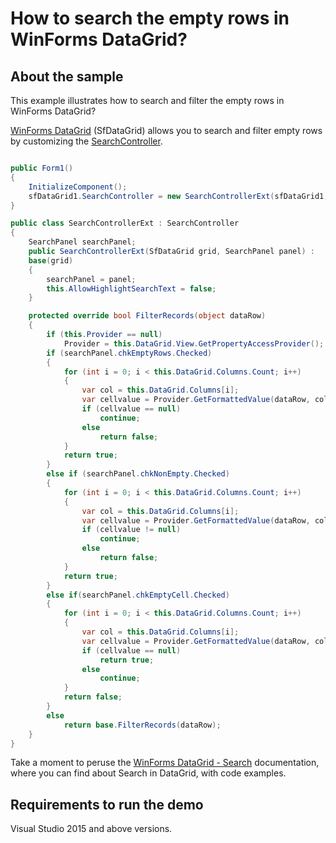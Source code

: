 # How to search the empty rows in WinForms DataGrid?

## About the sample

This example illustrates how to search and filter the empty rows in WinForms DataGrid?

[WinForms DataGrid](https://www.syncfusion.com/winforms-ui-controls/datagrid) (SfDataGrid) allows you to search and filter empty rows by customizing the [SearchController](https://help.syncfusion.com/cr/windowsforms/Syncfusion.WinForms.DataGrid.SearchController.html).

```C#

public Form1()
{
    InitializeComponent();
    sfDataGrid1.SearchController = new SearchControllerExt(sfDataGrid1, panel);
}

public class SearchControllerExt : SearchController
{
    SearchPanel searchPanel;
    public SearchControllerExt(SfDataGrid grid, SearchPanel panel) :
    base(grid)
    {
        searchPanel = panel;
        this.AllowHighlightSearchText = false;
    }

    protected override bool FilterRecords(object dataRow)
    {
        if (this.Provider == null)
            Provider = this.DataGrid.View.GetPropertyAccessProvider();
        if (searchPanel.chkEmptyRows.Checked)
        {
            for (int i = 0; i < this.DataGrid.Columns.Count; i++)
            {
                var col = this.DataGrid.Columns[i];
                var cellvalue = Provider.GetFormattedValue(dataRow, col.MappingName);
                if (cellvalue == null)
                    continue;
                else
                    return false;
            }
            return true;
        }
        else if (searchPanel.chkNonEmpty.Checked)
        {
            for (int i = 0; i < this.DataGrid.Columns.Count; i++)
            {
                var col = this.DataGrid.Columns[i];
                var cellvalue = Provider.GetFormattedValue(dataRow, col.MappingName);
                if (cellvalue != null)
                    continue;
                else
                    return false;
            }
            return true;
        }
        else if(searchPanel.chkEmptyCell.Checked)
        {
            for (int i = 0; i < this.DataGrid.Columns.Count; i++)
            {
                var col = this.DataGrid.Columns[i];
                var cellvalue = Provider.GetFormattedValue(dataRow, col.MappingName);
                if (cellvalue == null)
                    return true;
                else
                    continue;
            }
            return false;
        }
        else
            return base.FilterRecords(dataRow);
    }   
}
```
Take a moment to peruse the [WinForms DataGrid - Search](https://help.syncfusion.com/windowsforms/datagrid/search) documentation, where you can find about Search in DataGrid, with code examples.

## Requirements to run the demo 

Visual Studio 2015 and above versions.

